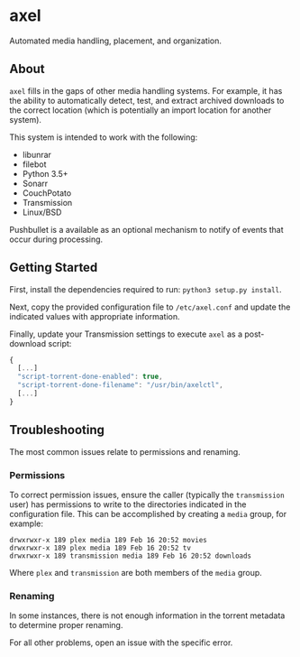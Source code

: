 # axel

Automated media handling, placement, and organization.

## About

`axel` fills in the gaps of other media handling systems. For example, it has
the ability to automatically detect, test, and extract archived downloads to
the correct location (which is potentially an import location for another
system).

This system is intended to work with the following:

* libunrar
* filebot
* Python 3.5+
* Sonarr
* CouchPotato
* Transmission
* Linux/BSD

Pushbullet is a available as an optional mechanism to notify of events that
occur during processing.

## Getting Started

First, install the dependencies required to run:
`python3 setup.py install`.

Next, copy the provided configuration file to `/etc/axel.conf` and update the
indicated values with appropriate information.

Finally, update your Transmission settings to execute `axel` as a post-download
script:

```js
{
  [...]
  "script-torrent-done-enabled": true,
  "script-torrent-done-filename": "/usr/bin/axelctl",
  [...]
}
```

## Troubleshooting

The most common issues relate to permissions and renaming.

### Permissions

To correct permission issues, ensure the caller (typically the `transmission`
user) has permissions to write to the directories indicated in the
configuration file. This can be accomplished by creating a `media` group, for
example:

```
drwxrwxr-x 189 plex media 189 Feb 16 20:52 movies
drwxrwxr-x 189 plex media 189 Feb 16 20:52 tv
drwxrwxr-x 189 transmission media 189 Feb 16 20:52 downloads
```

Where `plex` and `transmission` are both members of the `media` group.

### Renaming

In some instances, there is not enough information in the torrent metadata to
determine proper renaming.

For all other problems, open an issue with the specific error.
